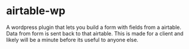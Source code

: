 # airtable-wp
A wordpress plugin that lets you build a form with fields from a airtable. Data from form is sent back to that airtable. This is made for a client and likely will be a minute before its useful to anyone else.
